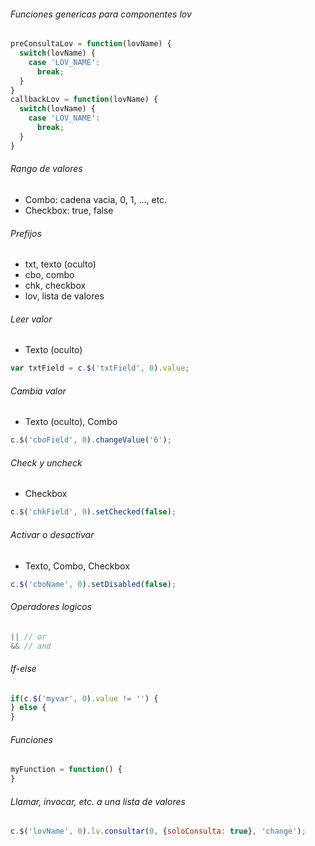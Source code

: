 ###### Funciones genericas para componentes lov
```js
preConsultaLov = function(lovName) {
  switch(lovName) {
    case 'LOV_NAME':
      break;
  }
}
callbackLov = function(lovName) {
  switch(lovName) {
    case 'LOV_NAME':
      break;
  }
}
```
###### Rango de valores
- Combo: cadena vacia, 0, 1, ..., etc.
- Checkbox: true, false
###### Prefijos
- txt, texto (oculto)
- cbo, combo
- chk, checkbox
- lov, lista de valores
###### Leer valor
- Texto (oculto)
```js
var txtField = c.$('txtField', 0).value;
```
###### Cambia valor
- Texto (oculto), Combo
```js
c.$('cboField', 0).changeValue('6');
```
###### Check y uncheck
- Checkbox
```js
c.$('chkField', 0).setChecked(false);
```
###### Activar o desactivar
- Texto, Combo, Checkbox
```js
c.$('cboName', 0).setDisabled(false);
```
###### Operadores logicos
```js
|| // or
&& // and
```
###### If-else
```js
if(c.$('myvar', 0).value != '') {
} else {
}
```
###### Funciones
```js
myFunction = function() {
}
```
###### Llamar, invocar, etc. a una lista de valores
```js
c.$('lovName', 0).lv.consultar(0, {soloConsulta: true}, 'change');
```
